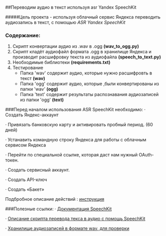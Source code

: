##Переводим аудио в текст используя asr Yandex SpeechKit


#####Цель проекта - используя облачный сервис Яндекса переводить аудиозапись в текст, с помощью *ASR Yandex SpeechKit*

### Содержание:
1. Скрипт конвертации аудио из .wav в .ogg **(wav_to_ogg.py)**
2. Скрипт кладёт аудиофайл формата .ogg в хранилище Яндекса и  производит расшифровку текста из аудиофайла **(speech_to_text.py)**
3. Необходимые библиотеки **(requirements.txt)**
4. Тестирование 
    * Папка 'wav' содержит аудио, которые нужно расшифровть в текст **(wav)** 
    * Папка 'ogg' содержит аудио, которые ,были конвертированы из папки 'wav' **(ogg)**
    * Папка 'text' содержит результаты распознавания аудиозаписей из папки 'ogg' **(text)**

###Перед началом использования ASR SpeechKit необходимо:
· Создать Яндекс-аккаунт

· Привязать банковскую карту и активировать пробный период. (60 дней)

· Устанавить командную строку Яндекса для работы с облачным сервисом Яндекса 

· Перейти по специальной ссылке, которая даст нам нужный OAuth-токен.

· Создать сервисный аккаунт.

· Создать API-ключ

· Создать «Бакет»

Подбробное описание действий : [инструкция](https://thecode.media/stt-cloud/)

###Полезные ссылки: 
· [Документация SpeechKit](https://cloud.yandex.ru/docs/speechkit/stt/)

· [Описание скрипта перевода текса в аудио с помощь SpeechKit](https://thecode.media/stt-python/)

· [Хранилище аудиозаписей в формате wav, для проверки](https://zvukogram.com/category/razgovoryi-lyudey/)
